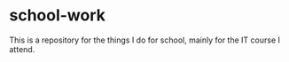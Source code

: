 # school-work
This is a repository for the things I do for school, mainly for the IT course I attend.